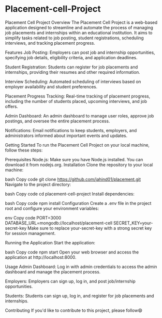 # Placement-cell-Project
Placement Cell Project
Overview
The Placement Cell Project is a web-based application designed to streamline and automate the process of managing job placements and internships within an educational institution. It aims to simplify tasks related to job posting, student registrations, scheduling interviews, and tracking placement progress.

Features
Job Posting: Employers can post job and internship opportunities, specifying job details, eligibility criteria, and application deadlines.

Student Registration: Students can register for job placements and internships, providing their resumes and other required information.

Interview Scheduling: Automated scheduling of interviews based on employer availability and student preferences.

Placement Progress Tracking: Real-time tracking of placement progress, including the number of students placed, upcoming interviews, and job offers.

Admin Dashboard: An admin dashboard to manage user roles, approve job postings, and oversee the entire placement process.

Notifications: Email notifications to keep students, employers, and administrators informed about important events and updates.

Getting Started
To run the Placement Cell Project on your local machine, follow these steps:

Prerequisites
Node.js: Make sure you have Node.js installed. You can download it from nodejs.org.
Installation
Clone the repository to your local machine:

bash
Copy code
git clone https://github.com/jahind01/placement.git
Navigate to the project directory:

bash
Copy code
cd placement-cell-project
Install dependencies:

bash
Copy code
npm install
Configuration
Create a .env file in the project root and configure your environment variables:

env
Copy code
PORT=3000
DATABASE_URL=mongodb://localhost/placement-cell
SECRET_KEY=your-secret-key
Make sure to replace your-secret-key with a strong secret key for session management.

Running the Application
Start the application:

bash
Copy code
npm start
Open your web browser and access the application at http://localhost:8000.

Usage
Admin Dashboard: Log in with admin credentials to access the admin dashboard and manage the placement process.

Employers: Employers can sign up, log in, and post job/internship opportunities.

Students: Students can sign up, log in, and register for job placements and internships.

Contributing
If you'd like to contribute to this project, please follow😄
